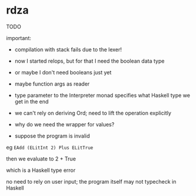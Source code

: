 # rdza

TODO

important:
* compilation with stack fails due to the lexer!

* now I started relops, but for that I need the boolean data type
* or maybe I don't need booleans just yet
* maybe function args as reader

* type parameter to the Interpreter monad specifies what Haskell type we get in the end
* we can't rely on deriving Ord; need to lift the operation explicitly

* why do we need the wrapper for values?
* suppose the program is invalid

eg ```EAdd (ELitInt 2) Plus ELitTrue```

then we evaluate to 2 + True

which is a Haskell type error

no need to rely on user input; the program itself may not typecheck in Haskell
